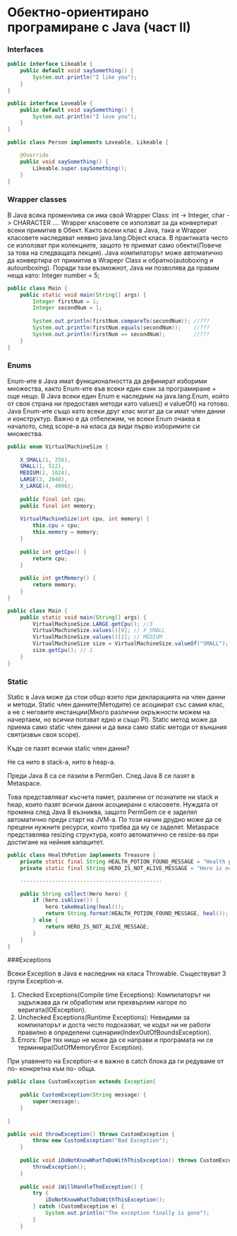 # Обектно-ориентирано програмиране с Java (част II)

### Interfaces

```java
public interface Likeable {
	public default void saySomething() {
		System.out.println("I like you");
	}
}
```

```java
public interface Loveable {
	public default void saySomething() {
		System.out.println("I love you");
	}
}
```

```java
public class Person implements Loveable, Likeable {

	@Override
	public void saySomething() {
		Likeable.super.saySomething();
	}
}

```


### Wrapper classes

В Java всяка променлива си има свой Wrapper Class: int -> Integer, char -> CHARACTER ....
Wrapper класовете се използват за да конвертират всеки примитив в Обект. Както всеки клас в Java,
така и Wrapper класовете наследяват неявно java.lang.Object класа. В практиката често се използват
при колекциите, защото те приемат само обекти(Повече за това на следващата лекция).
Java компилаторът може автоматично да конвертира от примитив в Wrapepr Class и обратно(autoboxing и autounboxing). Поради тази възможнот, Java ни позволява да правим неща като: Integer number = 5;


```java
public class Main {
	public static void main(String[] args) {
		Integer firstNum = 1;
		Integer secondNum = 1;
		
		System.out.println(firstNum.compareTo(secondNum)); //???
		System.out.println(firstNum.equals(secondNum));    //???
		System.out.println(firstNum == secondNum);         //???
	}
}
```

### Enums

Enum-ите в Java имат функционалността да дефинират изборими множества, както Enum-ите във всеки един език за програмиране + още нещо. В Java всеки един Enum е наследник на java.lang.Enum, който от своя страна ни предоставя методи като values() и valueOf() на готово. Java Enum-ите също като всеки друг клас могат да си имат 
член данни и конструктур. Важно е да отбележим, че всеки Enum очаква в началото, след scope-a на класа да види първо изборимите си множества.


```java
public enum VirtualMachineSize {
	
	X_SMALL(1, 256),
	SMALL(1, 512),
	MEDIUM(2, 1024), 
	LARGE(3, 2048),
	X_LARGE(4, 4096);
	
	public final int cpu;
	public final int memory;
	
	VirtualMachineSize(int cpu, int memory) {
		this.cpu = cpu;
		this.memory = memory;
	}
	
	public int getCpu() {
		return cpu;
	}
	
	public int getMemory() {
		return memory;
	}
}
```

```java
public class Main {
	public static void main(String[] args) {
		VirtualMachineSize.LARGE.getCpu(); //3
		VirtualMachineSize.values()[0]; // X_SMALL
		VirtualMachineSize.values()[2]; // MEDIUM
		VirtualMachineSize size = VirtualMachineSize.valueOf("SMALL");
		size.getCpu(); // 1	
	}
}
```

### Static 

Static в Java може да стои общо взето при декларацията на член данни и методи. Static член данните(Методите) се асоциират със самия клас, а не с неговите инстанции(Много различни окръжности можем на начертаем, но всички ползват едно и също PI). Static метод може да приема само static член данни и да вика само static методи от външния свят(извън своя scope).

Къде се пазят всички static член данни?

Не са нито в stack-a, нито в heap-a.

Преди Java 8 са се пазили в PermGen.
След Java 8 се пазят в Metaspace.

Това представляват късчета памет, различни от познатите ни stack и heap, които пазят всички данни асоциирани с класовете. Нуждата от промяна след Java 8 възниква, защото PermGem се е заделял автоматично преди старт на JVM-a. По този начин друдно може да се прецени нужните ресурси, които трябва да му се заделят. Metaspace представлява resizing структура, която автоматично се resize-ва при достигане на нейния капацитет.


```java
public class HealthPotion implements Treasure {
	private static final String HEALTH_POTION_FOUND_MESSAGE = "Health potion found! %d health points added to your hero!";
	private static final String HERO_IS_NOT_ALIVE_MESSAGE = "Hero is not alive";

	---------------------------------------------

	public String collect(Hero hero) {
		if (hero.isAlive()) {
			hero.takeHealing(heal());
			return String.format(HEALTH_POTION_FOUND_MESSAGE, heal());
		} else {
			return HERO_IS_NOT_ALIVE_MESSAGE;
		}
	}
}
```

###Exceptions

Всеки Exception в Java е наследник на класа Throwable. Съществуват 3 групи Exception-и.

1) Checked Exceptions(Compile time Exceptions): Компилаторът ни задължава да ги обработим или прехвърлим нагоре по веригата(IOException).
2) Unchecked Exceptions(Runtime Exceptions): Невидими за компилаторът и доста често подсказват, че кодът ни не работи правилно в определени сценарии(IndexOutOfBoundsException).
3) Errors: При тях нищо не може да се направи и програмата ни се терминира(OutOfMemoryError Exception).

При улавянето на Exception-и е важно в catch блока да ги редуваме от по- конкретна към по- обща.

```java
public class CustomException extends Exception{
	
	public CustomException(String message) {
		super(message);
	}
	
}
```

```java
public void throwException() throws CustomException {
		throw new CustomException("Bad Exception");
	}
	
	public void iDoNotKnowWhatToDoWithThisException() throws CustomException {
		throwException();
	}
	
	public void iWillHandleTheException() {
		try {
			iDoNotKnowWhatToDoWithThisException();
		} catch (CustomException e) {
			System.out.println("The exception finally is gone");
		}
	}
```
